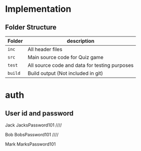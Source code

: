 # Implementation

## Folder Structure
Folder        | description
--------------| ----------------------------------------------
`inc`         | All header files
`src`         | Main source code for Quiz game
`test`        | All source code and data for testing purposes
`build`       | Build output (Not included in git)


# auth
## User id and password

Jack JacksPassword101 ////

Bob BobsPassword101  ////

Mark MarksPassword101

